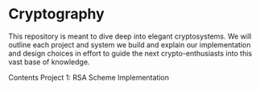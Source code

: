 # Cryptography
This repository is meant to dive deep into elegant cryptosystems. We will outline each project and system we build and explain our implementation and design choices in effort to guide the next crypto-enthusiasts into this vast base of knowledge.

Contents
Project 1: RSA Scheme Implementation
